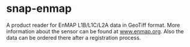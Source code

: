 # snap-enmap
A product reader for EnMAP L1B/L1C/L2A data in GeoTiff format.
More information about the sensor can be found at www.enmap.org. Also the data can be ordered there 
after a registration process.